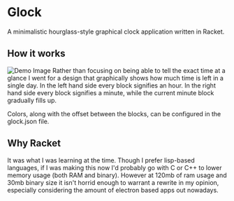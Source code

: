 # Glock
A minimalistic hourglass-style graphical clock application written in Racket.

## How it works
![Demo Image](https://i.imgur.com/xUFuyZk.png)
Rather than focusing on being able to tell the exact time at a glance I went for a design that graphically shows how much time is left in a single day.
In the left hand side every block signifies an hour.
In the right hand side every block signifies a minute, while the current minute block gradually fills up.

Colors, along with the offset between the blocks, can be configured in the glock.json file.

## Why Racket
It was what I was learning at the time.
Though I prefer lisp-based languages, if I was making this now I'd probably go with C or C++ to lower memory usage (both RAM and binary).
However at 120mb of ram usage and 30mb binary size it isn't horrid enough to warrant a rewrite in my opinion, especially considering the amount of electron based apps out nowadays.
